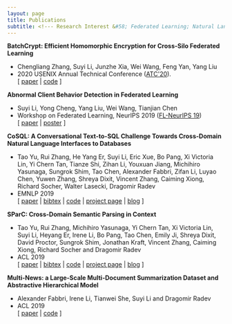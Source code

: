 ```yaml
---
layout: page
title: Publications
subtitle: <!--- Research Interest &#58; Federated Learning; Natural Language Processing -->
---
```

**BatchCrypt: Efficient Homomorphic Encryption for Cross-Silo Federated Learning**  
* Chengliang Zhang, Suyi Li, Junzhe Xia, Wei Wang, Feng Yan, Yang Liu   
* 2020 USENIX Annual Technical Conference ([ATC'20](https://www.usenix.org/conference/atc20)).  
\[ [paper](https://marcoszh.github.io/batchcrypt_atc20.pdf) | [code](https://github.com/marcoszh/BatchCrypt) \]


**Abnormal Client Behavior Detection in Federated Learning**  
* Suyi Li, Yong Cheng, Yang Liu, Wei Wang, Tianjian Chen  
* Workshop on Federated Learning, NeurIPS 2019 ([FL-NeurIPS 19](http://federated-learning.org/fl-neurips-2019/))  
\[ [paper](https://arxiv.org/abs/1910.09933) | [poster](https://github.com/Suyi32/Suyi32.github.io/blob/master/img/NeurIP2019_Poster.jpg) \]

**CoSQL: A Conversational Text-to-SQL Challenge Towards Cross-Domain Natural Language Interfaces to Databases**  
* Tao Yu, Rui Zhang, He Yang Er, Suyi Li, Eric Xue, Bo Pang, Xi Victoria Lin, Yi Chern Tan, Tianze Shi, Zihan Li, Youxuan Jiang, Michihiro Yasunaga, Sungrok Shim, Tao Chen, Alexander Fabbri, Zifan Li, Luyao Chen, Yuwen Zhang, Shreya Dixit, Vincent Zhang, Caiming Xiong, Richard Socher, Walter Lasecki, Dragomir Radev   
* EMNLP 2019  
\[ [paper](https://arxiv.org/abs/1909.05378) | [bibtex](https://taoyds.github.io/files/emnlp2019cosql.txt) | [code](https://github.com/taoyds/cosql) | [project page](https://yale-lily.github.io/cosql) | [blog](https://medium.com/@tao.yu/spider-one-more-step-towards-natural-language-interfaces-to-databases-62298dc6df3c) \]

**SParC: Cross-Domain Semantic Parsing in Context**    
* Tao Yu, Rui Zhang, Michihiro Yasunaga, Yi Chern Tan, Xi Victoria Lin, Suyi Li, Heyang Er, Irene Li, Bo Pang, Tao Chen, Emily Ji, Shreya Dixit, David Proctor, Sungrok Shim, Jonathan Kraft, Vincent Zhang, Caiming Xiong, Richard Socher and Dragomir Radev  
* ACL 2019  
\[ [paper](https://arxiv.org/abs/1906.02285) | [bibtex](https://taoyds.github.io/files/acl2019.txt) | [code](https://github.com/taoyds/sparc) | [project page](https://yale-lily.github.io/sparc) | [blog](https://medium.com/@tao.yu/spider-one-more-step-towards-natural-language-interfaces-to-databases-62298dc6df3c) \]

**Multi-News: a Large-Scale Multi-Document Summarization Dataset and Abstractive Hierarchical Model**   
* Alexander Fabbri, Irene Li, Tianwei She, Suyi Li and Dragomir Radev  
* ACL 2019  
\[ [paper](https://arxiv.org/pdf/1906.01749.pdf) | [code](https://github.com/Alex-Fabbri/Multi-News) \]
